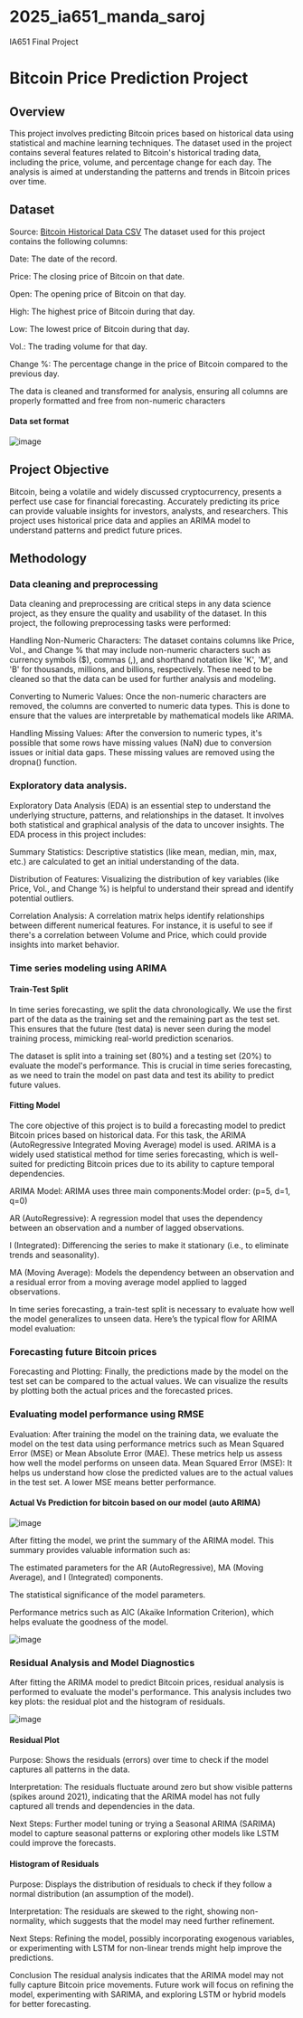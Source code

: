 # 2025_ia651_manda_saroj

IA651 Final Project

# Bitcoin Price Prediction Project
## Overview
This project involves predicting Bitcoin prices based on historical data using statistical and machine learning
techniques. The dataset used in the project contains several features related to Bitcoin&#39;s historical trading
data, including the price, volume, and percentage change for each day. The analysis is aimed at
understanding the patterns and trends in Bitcoin prices over time.

## Dataset
Source: [Bitcoin Historical Data CSV](https://www.investing.com/crypto/bitcoin/historical-data)
The dataset used for this project contains the following columns:

Date: The date of the record.

Price: The closing price of Bitcoin on that date.

Open: The opening price of Bitcoin on that day.

High: The highest price of Bitcoin during that day.

Low: The lowest price of Bitcoin during that day.

Vol.: The trading volume for that day.

Change %: The percentage change in the price of Bitcoin compared to the previous day.

The data is cleaned and transformed for analysis, ensuring all columns are properly formatted and free
from non-numeric characters

#### Data set format
![image](https://github.com/user-attachments/assets/c023cd6d-73a5-42f3-bbf8-9defba0b4829)

## Project Objective
Bitcoin, being a volatile and widely discussed cryptocurrency, presents a perfect use case for financial
forecasting. Accurately predicting its price can provide valuable insights for investors, analysts, and
researchers. This project uses historical price data and applies an ARIMA model to understand patterns and
predict future prices.

## Methodology

### Data cleaning and preprocessing

Data cleaning and preprocessing are critical steps in any data science project, as they ensure the quality
and usability of the dataset. In this project, the following preprocessing tasks were performed:

Handling Non-Numeric Characters: The dataset contains columns like Price, Vol., and Change % that may
include non-numeric characters such as currency symbols ($), commas (,), and shorthand notation like &#39;K&#39;,
&#39;M&#39;, and &#39;B&#39; for thousands, millions, and billions, respectively. These need to be cleaned so that the data can
be used for further analysis and modeling.

Converting to Numeric Values: Once the non-numeric characters are removed, the columns are converted
to numeric data types. This is done to ensure that the values are interpretable by mathematical models like
ARIMA.

Handling Missing Values: After the conversion to numeric types, it&#39;s possible that some rows have missing
values (NaN) due to conversion issues or initial data gaps. These missing values are removed using the
dropna() function.

### Exploratory data analysis.

Exploratory Data Analysis (EDA) is an essential step to understand the underlying structure, patterns, and
relationships in the dataset. It involves both statistical and graphical analysis of the data to uncover
insights. The EDA process in this project includes:

Summary Statistics: Descriptive statistics (like mean, median, min, max, etc.) are calculated to get an initial
understanding of the data.

Distribution of Features: Visualizing the distribution of key variables (like Price, Vol., and Change %) is
helpful to understand their spread and identify potential outliers.

Correlation Analysis: A correlation matrix helps identify relationships between different numerical features.
For instance, it is useful to see if there&#39;s a correlation between Volume and Price, which could provide
insights into market behavior.

### Time series modeling using ARIMA

#### Train-Test Split

In time series forecasting, we split the data chronologically. We use the first part of the data as the training
set and the remaining part as the test set. This ensures that the future (test data) is never seen during the
model training process, mimicking real-world prediction scenarios.

The dataset is split into a training set (80%) and a testing set (20%) to evaluate the model&#39;s performance.
This is crucial in time series forecasting, as we need to train the model on past data and test its ability to
predict future values.

#### Fitting Model

The core objective of this project is to build a forecasting model to predict Bitcoin prices based on historical
data. For this task, the ARIMA (AutoRegressive Integrated Moving Average) model is used. ARIMA is a
widely used statistical method for time series forecasting, which is well-suited for predicting Bitcoin prices
due to its ability to capture temporal dependencies.

ARIMA Model: ARIMA uses three main components:Model order: (p=5, d=1, q=0)

AR (AutoRegressive): A regression model that uses the dependency between an observation and a number
of lagged observations.

I (Integrated): Differencing the series to make it stationary (i.e., to eliminate trends and seasonality).

MA (Moving Average): Models the dependency between an observation and a residual error from a moving
average model applied to lagged observations.

In time series forecasting, a train-test split is necessary to evaluate how well the model generalizes to
unseen data. Here’s the typical flow for ARIMA model evaluation:

### Forecasting future Bitcoin prices

Forecasting and Plotting: Finally, the predictions made by the model on the test set can be compared to the
actual values. We can visualize the results by plotting both the actual prices and the forecasted prices.

### Evaluating model performance using RMSE

Evaluation: After training the model on the training data, we evaluate the model on the test data using
performance metrics such as Mean Squared Error (MSE) or Mean Absolute Error (MAE). These metrics help
us assess how well the model performs on unseen data.
Mean Squared Error (MSE): It helps us understand how close the predicted values are to the actual values
in the test set. A lower MSE means better performance.

#### Actual Vs Prediction for bitcoin based on our model (auto ARIMA)
![image](https://github.com/user-attachments/assets/86a02ccd-7c81-4437-99fc-114ba490852d)

After fitting the model, we print the summary of the ARIMA model. This summary provides valuable
information such as:

The estimated parameters for the AR (AutoRegressive), MA (Moving Average), and I (Integrated)
components.

The statistical significance of the model parameters.

Performance metrics such as AIC (Akaike Information Criterion), which helps evaluate the goodness of the
model.

![image](https://github.com/user-attachments/assets/bcce2098-f5b0-4f54-93b8-001d7229730a)

### Residual Analysis and Model Diagnostics
After fitting the ARIMA model to predict Bitcoin prices, residual analysis is performed to evaluate the
model&#39;s performance. This analysis includes two key plots: the residual plot and the histogram of residuals.

![image](https://github.com/user-attachments/assets/2653b80b-d393-4028-b2af-817eee398f30)

#### Residual Plot
Purpose: Shows the residuals (errors) over time to check if the model captures all patterns in the data.

Interpretation: The residuals fluctuate around zero but show visible patterns (spikes around 2021),
indicating that the ARIMA model has not fully captured all trends and dependencies in the data.

Next Steps: Further model tuning or trying a Seasonal ARIMA (SARIMA) model to capture seasonal patterns
or exploring other models like LSTM could improve the forecasts.

#### Histogram of Residuals
Purpose: Displays the distribution of residuals to check if they follow a normal distribution (an assumption
of the model).

Interpretation: The residuals are skewed to the right, showing non-normality, which suggests that the
model may need further refinement.

Next Steps: Refining the model, possibly incorporating exogenous variables, or experimenting with LSTM
for non-linear trends might help improve the predictions.

Conclusion
The residual analysis indicates that the ARIMA model may not fully capture Bitcoin price movements.
Future work will focus on refining the model, experimenting with SARIMA, and exploring LSTM or hybrid
models for better forecasting.